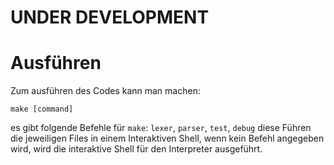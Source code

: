 # UNDER DEVELOPMENT

# Ausführen

Zum ausführen des Codes kann man machen:

```
make [command]
```

es gibt folgende Befehle für `make`: `lexer`, `parser`, `test`, `debug`
diese Führen die jeweiligen Files in einem Interaktiven Shell, wenn kein Befehl
angegeben wird, wird die interaktive Shell für den Interpreter ausgeführt.
